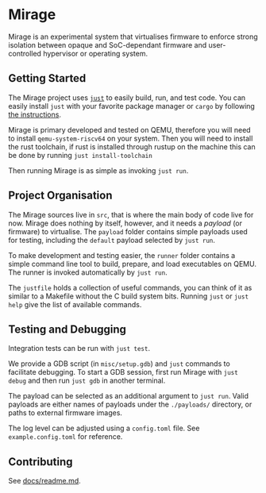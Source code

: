 # Mirage

Mirage is an experimental system that virtualises firmware to enforce strong isolation between opaque and SoC-dependant firmware and user-controlled hypervisor or operating system.

## Getting Started

The Mirage project uses [`just`](https://github.com/casey/just) to easily build, run, and test code.
You can easily install `just` with your favorite package manager or `cargo` by following [the instructions](https://just.systems/man/en/chapter_4.html).

Mirage is primary developed and tested on QEMU, therefore you will need to install `qemu-system-riscv64` on your system.
Then you will need to install the rust toolchain, if rust is installed through rustup on the machine this can be done by running `just install-toolchain`

Then running Mirage is as simple as invoking `just run`.

## Project Organisation

The Mirage sources live in `src`, that is where the main body of code live for now.
Mirage does nothing by itself, however, and it needs a _payload_ (or firmware) to virtualise.
The `payload` folder contains simple payloads used for testing, including the `default` payload selected by `just run`.

To make development and testing easier, the `runner` folder contains a simple command line tool to build, prepare, and load executables on QEMU.
The runner is invoked automatically by `just run`.

The `justfile` holds a collection of useful commands, you can think of it as similar to a Makefile without the C build system bits.
Running `just` or `just help` give the list of available commands.

## Testing and Debugging

Integration tests can be run with `just test`.

We provide a GDB script (in `misc/setup.gdb`) and `just` commands to facilitate debugging.
To start a GDB session, first run Mirage with `just debug` and then run `just gdb` in another terminal.

The payload can be selected as an additional argument to `just run`.
Valid payloads are either names of payloads under the `./payloads/` directory, or paths to external firmware images.

The log level can be adjusted using a `config.toml` file. See `example.config.toml` for reference.

## Contributing

See [docs/readme.md](./docs/readme.md).
